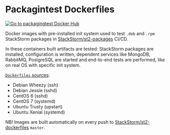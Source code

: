 # Packagintest Dockerfiles
[![Go to packagingtest Docker Hub](https://img.shields.io/badge/Docker%20Hub-packagingtest-blue.svg)](https://hub.docker.com/r/stackstorm/packagingtest/)

Docker images with pre-installed init system used to test `.deb` and `.rpm` StackStorm packages in [StackStorm/st2-packages](https://github.com/StackStorm/st2-packages/blob/master/docker-compose.circle.yml) CI/CD.

In these containers built artifacts are tested: StackStorm packages are installed, configuration is written, dependent services like MongoDB, RabbitMQ, PostgreSQL are started and end-to-end tests are performed, like on real OS with specific init system.

[`Dockerfiles` sources](https://github.com/StackStorm/st2-dockerfiles/blob/master/packagingtest):
- Debian Wheezy (ssh)
- Debian Jessie (sshd)
- CentOS 6 (sshd)
- CentOS 7 (systemd)
- Ubuntu Trusty (upstart)
- Ubuntu Xenial (systemd)

NB!
Images are built automatically on every push to [StackStorm/st2-dockerfiles](https://github.com/StackStorm/st2-dockerfiles/) `master`.
